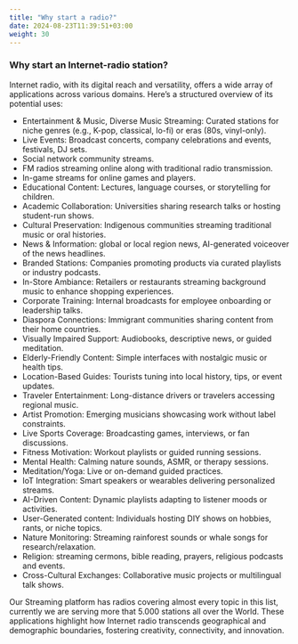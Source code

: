 ```yaml
---
title: "Why start a radio?"
date: 2024-08-23T11:39:51+03:00
weight: 30
---
```


### Why start an Internet-radio station?


Internet radio, with its digital reach and versatility, offers a wide array of applications across various domains. Here’s a structured overview of its potential uses:


- Entertainment & Music, Diverse Music Streaming: Curated stations for niche genres (e.g., K-pop, classical, lo-fi) or eras (80s, vinyl-only).
- Live Events: Broadcast concerts, company celebrations and events, festivals, DJ sets.
- Social network community streams.
- FM radios streaming online along with traditional radio transmission.
- In-game streams for online games and players.
- Educational Content: Lectures, language courses, or storytelling for children.
- Academic Collaboration: Universities sharing research talks or hosting student-run shows.
- Cultural Preservation: Indigenous communities streaming traditional music or oral histories.
- News & Information: global or local region news, AI-generated voiceover of the news headlines.
- Branded Stations: Companies promoting products via curated playlists or industry podcasts.
- In-Store Ambiance: Retailers or restaurants streaming background music to enhance shopping experiences.
- Corporate Training: Internal broadcasts for employee onboarding or leadership talks.
- Diaspora Connections: Immigrant communities sharing content from their home countries.
- Visually Impaired Support: Audiobooks, descriptive news, or guided meditation.
- Elderly-Friendly Content: Simple interfaces with nostalgic music or health tips.
- Location-Based Guides: Tourists tuning into local history, tips, or event updates.
- Traveler Entertainment: Long-distance drivers or travelers accessing regional music.
- Artist Promotion: Emerging musicians showcasing work without label constraints.
- Live Sports Coverage: Broadcasting games, interviews, or fan discussions.
- Fitness Motivation: Workout playlists or guided running sessions.
- Mental Health: Calming nature sounds, ASMR, or therapy sessions.
- Meditation/Yoga: Live or on-demand guided practices.
- IoT Integration: Smart speakers or wearables delivering personalized streams.
- AI-Driven Content: Dynamic playlists adapting to listener moods or activities.
- User-Generated content: Individuals hosting DIY shows on hobbies, rants, or niche topics.
- Nature Monitoring: Streaming rainforest sounds or whale songs for research/relaxation.
- Religion: streaming cermons, bible reading, prayers, religious podcasts and events.
- Cross-Cultural Exchanges: Collaborative music projects or multilingual talk shows.


Our Streaming platform has radios covering almost every topic in this list, currently we are serving more that 5.000 stations all over the World. These applications highlight how Internet radio transcends geographical and demographic boundaries, fostering creativity, connectivity, and innovation.

